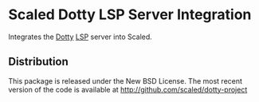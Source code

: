 # Scaled Dotty LSP Server Integration

Integrates the [Dotty] [LSP] server into Scaled.

## Distribution

This package is released under the New BSD License. The most recent version of the code is
available at http://github.com/scaled/dotty-project

[Scaled]: https://github.com/scaled/scaled
[Dotty]: http://dotty.epfl.ch/
[LSP]: https://microsoft.github.io/language-server-protocol/
